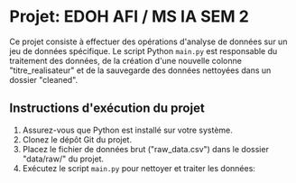 # Projet: EDOH AFI / MS IA SEM 2

Ce projet consiste à effectuer des opérations d'analyse de données sur un jeu de données spécifique. Le script Python `main.py` est responsable du traitement des données, de la création d'une nouvelle colonne "titre_realisateur" et de la sauvegarde des données nettoyées dans un dossier "cleaned".

## Instructions d'exécution du projet
1. Assurez-vous que Python est installé sur votre système.
2. Clonez le dépôt Git du projet.
3. Placez le fichier de données brut ("raw_data.csv") dans le dossier "data/raw/" du projet.
4. Exécutez le script `main.py` pour nettoyer et traiter les données:
